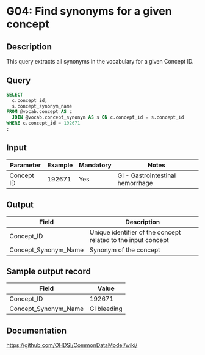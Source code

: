 <!---
Group:general
Name:G04 Find synonyms for a given concept
Author:Patrick Ryan
CDM Version: 5.3
-->

# G04: Find synonyms for a given concept

## Description
This query extracts all synonyms in the vocabulary for a given Concept ID.

## Query
```sql
SELECT
  c.concept_id,
  s.concept_synonym_name
FROM @vocab.concept AS c
  JOIN @vocab.concept_synonym AS s ON c.concept_id = s.concept_id
WHERE c.concept_id = 192671
;
```

## Input

| Parameter |  Example |  Mandatory |  Notes |
| --- | --- | --- | -------------------- |
|  Concept ID |  192671 |  Yes | GI - Gastrointestinal hemorrhage |

## Output

|  Field |  Description |
| --- | ----------------------------- |
|  Concept_ID |  Unique identifier of the concept related to the input concept |
|  Concept_Synonym_Name |  Synonym of the concept |

## Sample output record

|  Field |  Value |
| --- | --- |
|  Concept_ID |  192671 |
|  Concept_Synonym_Name |  GI bleeding |

## Documentation
https://github.com/OHDSI/CommonDataModel/wiki/
